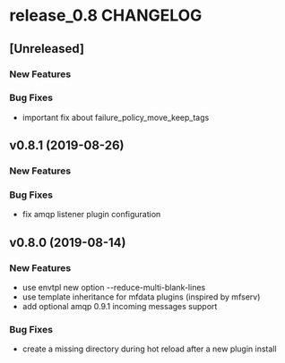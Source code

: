 # release_0.8 CHANGELOG


## [Unreleased]

### New Features


### Bug Fixes
- important fix about failure_policy_move_keep_tags





## v0.8.1 (2019-08-26)

### New Features


### Bug Fixes
- fix amqp listener plugin configuration





## v0.8.0 (2019-08-14)

### New Features
- use envtpl new option --reduce-multi-blank-lines
- use template inheritance for mfdata plugins (inspired by mfserv)
- add optional amqp 0.9.1 incoming messages support


### Bug Fixes
- create a missing directory during hot reload after a new plugin install





